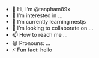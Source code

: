 - 👋 Hi, I’m @tanpham89x
- 👀 I’m interested in ...
- 🌱 I’m currently learning nestjs
- 💞️ I’m looking to collaborate on ...
- 📫 How to reach me ...
- 😄 Pronouns: ...
- ⚡ Fun fact: hello

<!---
tanpham89x/tanpham89x is a ✨ special ✨ repository because its `README.md` (this file) appears on your GitHub profile.
You can click the Preview link to take a look at your changes.
--->
